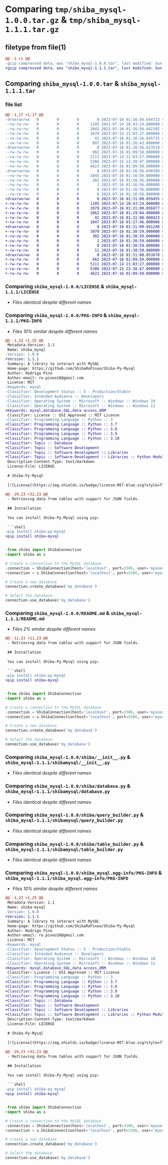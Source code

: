 # Comparing `tmp/shiba_mysql-1.0.0.tar.gz` & `tmp/shiba_mysql-1.1.1.tar.gz`

## filetype from file(1)

```diff
@@ -1 +1 @@
-gzip compressed data, was "shiba_mysql-1.0.0.tar", last modified: Sun Jul 16 01:16:56 2023, max compression
+gzip compressed data, was "shiba_mysql-1.1.1.tar", last modified: Sun Jul 16 01:31:00 2023, max compression
```

## Comparing `shiba_mysql-1.0.0.tar` & `shiba_mysql-1.1.1.tar`

### file list

```diff
@@ -1,17 +1,17 @@
-drwxrwxrwx   0        0        0        0 2023-07-16 01:16:56.644723 shiba_mysql-1.0.0/
--rw-rw-rw-   0        0        0     1105 2023-07-14 20:43:24.000000 shiba_mysql-1.0.0/LICENSE
--rw-rw-rw-   0        0        0     3845 2023-07-16 01:16:56.642182 shiba_mysql-1.0.0/PKG-INFO
--rw-rw-rw-   0        0        0     2679 2023-07-14 21:03:27.000000 shiba_mysql-1.0.0/README.md
--rw-rw-rw-   0        0        0       42 2023-07-16 01:16:56.645715 shiba_mysql-1.0.0/setup.cfg
--rw-rw-rw-   0        0        0      897 2023-07-16 01:16:43.000000 shiba_mysql-1.0.0/setup.py
-drwxrwxrwx   0        0        0        0 2023-07-16 01:16:56.623519 shiba_mysql-1.0.0/shiba/
--rw-rw-rw-   0        0        0      662 2023-07-16 01:09:58.000000 shiba_mysql-1.0.0/shiba/__init__.py
--rw-rw-rw-   0        0        0     5111 2023-07-14 21:03:27.000000 shiba_mysql-1.0.0/shiba/database.py
--rw-rw-rw-   0        0        0     5306 2023-07-15 22:38:47.000000 shiba_mysql-1.0.0/shiba/query_builder.py
--rw-rw-rw-   0        0        0     4623 2023-07-16 01:09:58.000000 shiba_mysql-1.0.0/shiba/table_builder.py
-drwxrwxrwx   0        0        0        0 2023-07-16 01:16:56.640189 shiba_mysql-1.0.0/shiba_mysql.egg-info/
--rw-rw-rw-   0        0        0     3845 2023-07-16 01:16:56.000000 shiba_mysql-1.0.0/shiba_mysql.egg-info/PKG-INFO
--rw-rw-rw-   0        0        0      282 2023-07-16 01:16:56.000000 shiba_mysql-1.0.0/shiba_mysql.egg-info/SOURCES.txt
--rw-rw-rw-   0        0        0        1 2023-07-16 01:16:56.000000 shiba_mysql-1.0.0/shiba_mysql.egg-info/dependency_links.txt
--rw-rw-rw-   0        0        0        8 2023-07-16 01:16:56.000000 shiba_mysql-1.0.0/shiba_mysql.egg-info/requires.txt
--rw-rw-rw-   0        0        0        6 2023-07-16 01:16:56.000000 shiba_mysql-1.0.0/shiba_mysql.egg-info/top_level.txt
+drwxrwxrwx   0        0        0        0 2023-07-16 01:31:00.059455 shiba_mysql-1.1.1/
+-rw-rw-rw-   0        0        0     1105 2023-07-14 20:43:24.000000 shiba_mysql-1.1.1/LICENSE
+-rw-rw-rw-   0        0        0     3979 2023-07-16 01:31:00.056877 shiba_mysql-1.1.1/PKG-INFO
+-rw-rw-rw-   0        0        0     2662 2023-07-16 01:29:04.000000 shiba_mysql-1.1.1/README.md
+-rw-rw-rw-   0        0        0       42 2023-07-16 01:31:00.060423 shiba_mysql-1.1.1/setup.cfg
+-rw-rw-rw-   0        0        0     1047 2023-07-16 01:27:46.000000 shiba_mysql-1.1.1/setup.py
+drwxrwxrwx   0        0        0        0 2023-07-16 01:31:00.041240 shiba_mysql-1.1.1/shiba_mysql.egg-info/
+-rw-rw-rw-   0        0        0     3979 2023-07-16 01:30:59.000000 shiba_mysql-1.1.1/shiba_mysql.egg-info/PKG-INFO
+-rw-rw-rw-   0        0        0      302 2023-07-16 01:30:59.000000 shiba_mysql-1.1.1/shiba_mysql.egg-info/SOURCES.txt
+-rw-rw-rw-   0        0        0        1 2023-07-16 01:30:59.000000 shiba_mysql-1.1.1/shiba_mysql.egg-info/dependency_links.txt
+-rw-rw-rw-   0        0        0        8 2023-07-16 01:30:59.000000 shiba_mysql-1.1.1/shiba_mysql.egg-info/requires.txt
+-rw-rw-rw-   0        0        0       11 2023-07-16 01:30:59.000000 shiba_mysql-1.1.1/shiba_mysql.egg-info/top_level.txt
+drwxrwxrwx   0        0        0        0 2023-07-16 01:31:00.053878 shiba_mysql-1.1.1/shibamysql/
+-rw-rw-rw-   0        0        0      662 2023-07-16 01:09:58.000000 shiba_mysql-1.1.1/shibamysql/__init__.py
+-rw-rw-rw-   0        0        0     5111 2023-07-14 21:03:27.000000 shiba_mysql-1.1.1/shibamysql/database.py
+-rw-rw-rw-   0        0        0     5306 2023-07-15 22:38:47.000000 shiba_mysql-1.1.1/shibamysql/query_builder.py
+-rw-rw-rw-   0        0        0     4623 2023-07-16 01:09:58.000000 shiba_mysql-1.1.1/shibamysql/table_builder.py
```

### Comparing `shiba_mysql-1.0.0/LICENSE` & `shiba_mysql-1.1.1/LICENSE`

 * *Files identical despite different names*

### Comparing `shiba_mysql-1.0.0/PKG-INFO` & `shiba_mysql-1.1.1/PKG-INFO`

 * *Files 10% similar despite different names*

```diff
@@ -1,22 +1,25 @@
 Metadata-Version: 2.1
 Name: shiba_mysql
-Version: 1.0.0
+Version: 1.1.1
 Summary: A library to interact with MySQL
 Home-page: https://github.com/ShibaRoPinoo/Shiba-Py-Mysql
 Author: Rodrigo Pino
 Author-email: ro.pinoo18@gmail.com
 License: MIT
-Keywords: mysql
-Classifier: Development Status :: 5 - Production/Stable
-Classifier: Intended Audience :: Developers
-Classifier: Operating System :: Microsoft :: Windows :: Windows 10
-Classifier: Operating System :: Microsoft :: Windows :: Windows 11
+Keywords: mysql,database,SQL,data access,ORM
 Classifier: License :: OSI Approved :: MIT License
-Classifier: Programming Language :: Python :: 3
+Classifier: Programming Language :: Python :: 3.7
+Classifier: Programming Language :: Python :: 3.8
+Classifier: Programming Language :: Python :: 3.9
+Classifier: Programming Language :: Python :: 3.10
+Classifier: Topic :: Database
+Classifier: Topic :: Software Development
+Classifier: Topic :: Software Development :: Libraries
+Classifier: Topic :: Software Development :: Libraries :: Python Modules
 Description-Content-Type: text/markdown
 License-File: LICENSE
 
 # Shiba-Py-Mysql
 
 [![License](https://img.shields.io/badge/license-MIT-blue.svg?style=flat-square)](https://github.com/ShibaRoPinoo/Shiba-Py-Mysql/blob/main/LICENSE)
 
@@ -29,23 +32,23 @@
 - Retrieving data from tables with support for JSON fields.
 
 ## Installation
 
 You can install Shiba-Py-Mysql using pip:
 
 ```shell
-pip install shiba-py-mysql
+pip install shiba-mysql
 ```
 
 ```python
 
-from shiba import ShibaConnection
+import shiba as s
 
 # Create a connection to the MySQL database
-connection = ShibaConnection(host='localhost', port=3306, user='myuser', password='mypassword')
+connection = s.ShibaConnection(host='localhost', port=3306, user='myuser', password='mypassword')
 
 # Create a new database
 connection.create_database('my_database')
 
 # Select the database
 connection.use_database('my_database')
```

### Comparing `shiba_mysql-1.0.0/README.md` & `shiba_mysql-1.1.1/README.md`

 * *Files 2% similar despite different names*

```diff
@@ -11,23 +11,23 @@
 - Retrieving data from tables with support for JSON fields.
 
 ## Installation
 
 You can install Shiba-Py-Mysql using pip:
 
 ```shell
-pip install shiba-py-mysql
+pip install shiba-mysql
 ```
 
 ```python
 
-from shiba import ShibaConnection
+import shiba as s
 
 # Create a connection to the MySQL database
-connection = ShibaConnection(host='localhost', port=3306, user='myuser', password='mypassword')
+connection = s.ShibaConnection(host='localhost', port=3306, user='myuser', password='mypassword')
 
 # Create a new database
 connection.create_database('my_database')
 
 # Select the database
 connection.use_database('my_database')
```

### Comparing `shiba_mysql-1.0.0/shiba/__init__.py` & `shiba_mysql-1.1.1/shibamysql/__init__.py`

 * *Files identical despite different names*

### Comparing `shiba_mysql-1.0.0/shiba/database.py` & `shiba_mysql-1.1.1/shibamysql/database.py`

 * *Files identical despite different names*

### Comparing `shiba_mysql-1.0.0/shiba/query_builder.py` & `shiba_mysql-1.1.1/shibamysql/query_builder.py`

 * *Files identical despite different names*

### Comparing `shiba_mysql-1.0.0/shiba/table_builder.py` & `shiba_mysql-1.1.1/shibamysql/table_builder.py`

 * *Files identical despite different names*

### Comparing `shiba_mysql-1.0.0/shiba_mysql.egg-info/PKG-INFO` & `shiba_mysql-1.1.1/shiba_mysql.egg-info/PKG-INFO`

 * *Files 10% similar despite different names*

```diff
@@ -1,22 +1,25 @@
 Metadata-Version: 2.1
 Name: shiba-mysql
-Version: 1.0.0
+Version: 1.1.1
 Summary: A library to interact with MySQL
 Home-page: https://github.com/ShibaRoPinoo/Shiba-Py-Mysql
 Author: Rodrigo Pino
 Author-email: ro.pinoo18@gmail.com
 License: MIT
-Keywords: mysql
-Classifier: Development Status :: 5 - Production/Stable
-Classifier: Intended Audience :: Developers
-Classifier: Operating System :: Microsoft :: Windows :: Windows 10
-Classifier: Operating System :: Microsoft :: Windows :: Windows 11
+Keywords: mysql,database,SQL,data access,ORM
 Classifier: License :: OSI Approved :: MIT License
-Classifier: Programming Language :: Python :: 3
+Classifier: Programming Language :: Python :: 3.7
+Classifier: Programming Language :: Python :: 3.8
+Classifier: Programming Language :: Python :: 3.9
+Classifier: Programming Language :: Python :: 3.10
+Classifier: Topic :: Database
+Classifier: Topic :: Software Development
+Classifier: Topic :: Software Development :: Libraries
+Classifier: Topic :: Software Development :: Libraries :: Python Modules
 Description-Content-Type: text/markdown
 License-File: LICENSE
 
 # Shiba-Py-Mysql
 
 [![License](https://img.shields.io/badge/license-MIT-blue.svg?style=flat-square)](https://github.com/ShibaRoPinoo/Shiba-Py-Mysql/blob/main/LICENSE)
 
@@ -29,23 +32,23 @@
 - Retrieving data from tables with support for JSON fields.
 
 ## Installation
 
 You can install Shiba-Py-Mysql using pip:
 
 ```shell
-pip install shiba-py-mysql
+pip install shiba-mysql
 ```
 
 ```python
 
-from shiba import ShibaConnection
+import shiba as s
 
 # Create a connection to the MySQL database
-connection = ShibaConnection(host='localhost', port=3306, user='myuser', password='mypassword')
+connection = s.ShibaConnection(host='localhost', port=3306, user='myuser', password='mypassword')
 
 # Create a new database
 connection.create_database('my_database')
 
 # Select the database
 connection.use_database('my_database')
```


